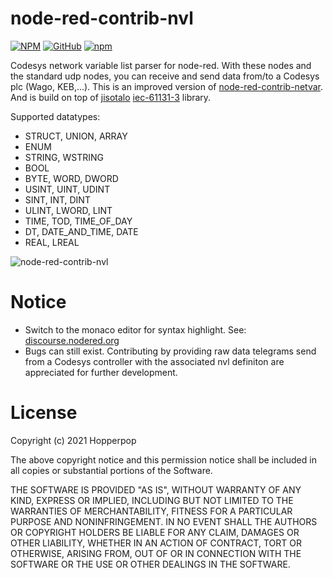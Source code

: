 # node-red-contrib-nvl
[![NPM](https://img.shields.io/npm/l/node-red-contrib-nvl)](https://github.com/Hopperpop/node-red-contrib-nvl/blob/main/LICENSE)
[![GitHub](https://img.shields.io/badge/View%20on-GitHub-brightgreen)](https://github.com/Hopperpop/node-red-contrib-nvl)
[![npm](https://img.shields.io/npm/v/node-red-contrib-nvl)](https://www.npmjs.com/package/node-red-contrib-nvl)

Codesys network variable list parser for node-red. With these nodes and the standard udp nodes, you can receive and send data from/to a Codesys plc (Wago, KEB,...).
This is an improved version of [node-red-contrib-netvar](https://flows.nodered.org/node/node-red-contrib-netvar). And is build on top of [jisotalo](https://github.com/jisotalo) [iec-61131-3](https://github.com/jisotalo/iec-61131-3) library.

Supported datatypes:
- STRUCT, UNION, ARRAY
- ENUM
- STRING, WSTRING
- BOOL
- BYTE, WORD, DWORD
- USINT, UINT, UDINT
- SINT, INT, DINT
- ULINT, LWORD, LINT
- TIME, TOD, TIME_OF_DAY
- DT, DATE_AND_TIME, DATE
- REAL, LREAL


![node-red-contrib-nvl](https://user-images.githubusercontent.com/11853634/180651404-6e4dfcec-39a8-4b2b-ad70-1a76e0d3ca50.gif)

# Notice
- Switch to the monaco editor for syntax highlight. See: [discourse.nodered.org](https://discourse.nodered.org/t/getting-the-monaco-editor-to-work-in-nr-2-x/65466/2)
- Bugs can still exist. Contributing by providing raw data telegrams send from a Codesys controller with the associated nvl definiton are appreciated for further development.

# License
Copyright (c) 2021 Hopperpop


The above copyright notice and this permission notice shall be included in all
copies or substantial portions of the Software.

THE SOFTWARE IS PROVIDED "AS IS", WITHOUT WARRANTY OF ANY KIND, EXPRESS OR
IMPLIED, INCLUDING BUT NOT LIMITED TO THE WARRANTIES OF MERCHANTABILITY,
FITNESS FOR A PARTICULAR PURPOSE AND NONINFRINGEMENT. IN NO EVENT SHALL THE
AUTHORS OR COPYRIGHT HOLDERS BE LIABLE FOR ANY CLAIM, DAMAGES OR OTHER
LIABILITY, WHETHER IN AN ACTION OF CONTRACT, TORT OR OTHERWISE, ARISING FROM,
OUT OF OR IN CONNECTION WITH THE SOFTWARE OR THE USE OR OTHER DEALINGS IN THE
SOFTWARE.
